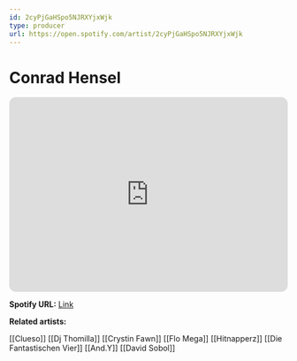 ```yaml
---
id: 2cyPjGaHSpo5NJRXYjxWjk
type: producer
url: https://open.spotify.com/artist/2cyPjGaHSpo5NJRXYjxWjk
---
```

# Conrad Hensel

<iframe style="border-radius:12px" src="https://open.spotify.com/embed/artist/2cyPjGaHSpo5NJRXYjxWjk" width="100%" height="352" frameBorder="0" allowfullscreen="" allow="autoplay; clipboard-write; encrypted-media; fullscreen; picture-in-picture" loading="lazy"></iframe>

**Spotify URL:** [Link](https://open.spotify.com/artist/2cyPjGaHSpo5NJRXYjxWjk)

**Related artists:**

[[Clueso]]
[[Dj Thomilla]]
[[Crystin Fawn]]
[[Flo Mega]]
[[Hitnapperz]]
[[Die Fantastischen Vier]]
[[And.Y]]
[[David Sobol]]

